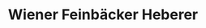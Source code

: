 ---
title: "Wiener Feinbäcker Heberer"
url: /berlin/wiener-feinbaecker-heberer-bahnhofstrasse/
shop: Bäckerei
---